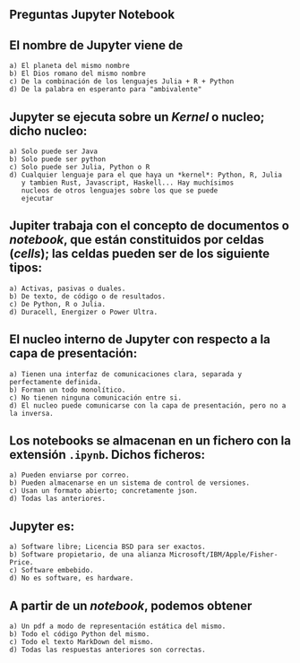 ## Preguntas Jupyter Notebook

## El nombre de Jupyter viene de

    a) El planeta del mismo nombre
    b) El Dios romano del mismo nombre
    c) De la combinación de los lenguajes Julia + R + Python
    d) De la palabra en esperanto para "ambivalente"

## Jupyter se ejecuta sobre un *Kernel* o nucleo; dicho nucleo:

    a) Solo puede ser Java
    b) Solo puede ser python
    c) Solo puede ser Julia, Python o R
    d) Cualquier lenguaje para el que haya un *kernel*: Python, R, Julia
       y tambien Rust, Javascript, Haskell... Hay muchísimos 
       nucleos de otros lenguajes sobre los que se puede
       ejecutar

## Jupiter trabaja con el concepto de documentos o *notebook*, que están constituidos por celdas (*cells*); las celdas pueden ser de los siguiente tipos:

    a) Activas, pasivas o duales.
    b) De texto, de código o de resultados.
    c) De Python, R o Julia.
    d) Duracell, Energizer o Power Ultra.

## El nucleo interno de Jupyter con respecto a la capa de presentación:

    a) Tienen una interfaz de comunicaciones clara, separada y perfectamente definida.
    b) Forman un todo monolítico.
    c) No tienen ninguna comunicación entre si.
    d) El nucleo puede comunicarse con la capa de presentación, pero no a la inversa.

## Los notebooks se almacenan en un fichero con la extensión `.ipynb`. Dichos ficheros:

    a) Pueden enviarse por correo.
    b) Pueden almacenarse en un sistema de control de versiones.
    c) Usan un formato abierto; concretamente json.
    d) Todas las anteriores.

## Jupyter es:

    a) Software libre; Licencia BSD para ser exactos.
    b) Software propietario, de una alianza Microsoft/IBM/Apple/Fisher-Price.
    c) Software embebido.
    d) No es software, es hardware.

## A partir de un *notebook*, podemos obtener

    a) Un pdf a modo de representación estática del mismo.
    b) Todo el código Python del mismo.
    c) Todo el texto MarkDown del mismo.
    d) Todas las respuestas anteriores son correctas.



